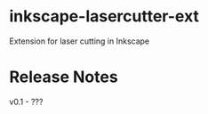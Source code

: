 # inkscape-lasercutter-ext
Extension for laser cutting in Inkscape

Release Notes
=============

v0.1 - ???

